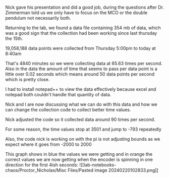 Nick gave his presentation and did a good job, during the questions after Dr. Zimmerman told us we only have to focus on the MCO or the double pendulum not necessarily both.

Returning to the lab, we found a data file containing 354 mb of data, which was a good sign that the collection had been working since last thursday the 15th. 


19,058,188 data points were collected from Thursday 5:00pm to today at 8:40am

That's 4840 minutes so we were collecting data at 65.63 times per second. Also in the data the amount of time that seems to pass per data point is a little over 0.02 seconds which means around 50 data points per second which is pretty close.

I had to install notepad++ to view the data effectively because excel and notepad both couldn't handle that quantity of data.

Nick and I are now discussing what we can do with this data and how we can change the collection code to collect better time values. 

Nick adjusted the code so it collected data around 90 times per second.

For some reason, the time values stop at 3501 and jump to -793 repeatedly

Also, the code nick is working on with the pi is not adjusting bounds as we expect where it goes from -2000 to 2000

This graph shows in blue the values we were getting and in orange the correct values we are now getting when the encoder is spinning in one direction for the first 4ish seconds:
![[lab-notebooks-chaos/Proctor_Nicholas/Misc Files/Pasted image 20240220102833.png]]
